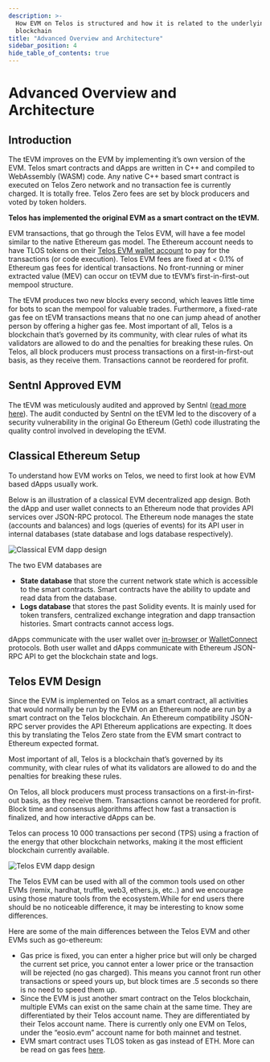 ```yaml
---
description: >-
  How EVM on Telos is structured and how it is related to the underlying Telos
  blockchain
title: "Advanced Overview and Architecture"
sidebar_position: 4
hide_table_of_contents: true
---
```


# Advanced Overview and Architecture

## Introduction

The tEVM improves on the EVM by implementing it’s own version of the EVM. Telos smart contracts and dApps are written in C++ and compiled to WebAssembly (WASM) code. Any native C++ based smart contract is executed on Telos Zero network and no transaction fee is currently charged. It is totally free. Telos Zero fees are set by block producers and voted by token holders.

**Telos has implemented the original EVM as a smart contract on the tEVM.**

EVM transactions, that go through the Telos EVM, will have a fee model similar to the native Ethereum gas model. The Ethereum account needs to have TLOS tokens on their [Telos EVM wallet account](./setup-a-wallet.md) to pay for the transactions (or code execution). Telos EVM fees are fixed at < 0.1% of Ethereum gas fees for identical transactions. No front-running or miner extracted value (MEV) can occur on tEVM due to tEVM’s first-in-first-out mempool structure.&#x20;

The tEVM produces two new blocks every second, which leaves little time for bots to scan the mempool for valuable trades. Furthermore, a fixed-rate gas fee on tEVM transactions means that no one can jump ahead of another person by offering a higher gas fee. Most important of all, Telos is a blockchain that’s governed by its community, with clear rules of what its validators are allowed to do and the penalties for breaking these rules. On Telos, all block producers must process transactions on a first-in-first-out basis, as they receive them. Transactions cannot be reordered for profit.

## Sentnl Approved EVM

The tEVM was meticulously audited and approved by Sentnl ([read more here](https://www.telos.net/news/telos-evm-approved-audit-certificate-received)). The audit conducted by Sentnl on the tEVM led to the discovery of a security vulnerability in the original Go Ethereum (Geth) code illustrating the quality control involved in developing the tEVM.

## Classical Ethereum Setup

To understand how EVM works on Telos, we need to first look at how EVM based dApps usually work.

Below is an illustration of a classical EVM decentralized app design. Both the dApp and user wallet connects to an Ethereum node that provides API services over JSON-RPC protocol. The Ethereum node manages the state (accounts and balances) and logs (queries of events) for its API user in internal databases (state database and logs database respectively).

![Classical EVM dapp design](../../../static/img/Telos.png)

The two EVM databases are

* **State database** that store the current network state which is accessible to the smart contracts. Smart contracts have the ability to update and read data from the database.
* **Logs database** that stores the past Solidity events. It is mainly used for token transfers, centralized exchange integration and dapp transaction histories. Smart contracts cannot access logs.

dApps communicate with the user wallet over [in-browser ](https://docs.metamask.io/guide/ethereum-provider.html)or [WalletConnect](https://walletconnect.org) protocols. Both user wallet and dApps communicate with Ethereum JSON-RPC API to get the blockchain state and logs.

## Telos EVM Design

Since the EVM is implemented on Telos as a smart contract, all activities that would normally be run by the EVM on an Ethereum node are run by a smart contract on the Telos blockchain. An Ethereum compatibility JSON-RPC server provides the API Ethereum applications are expecting. It does this by translating the Telos Zero state from the EVM smart contract to Ethereum expected format.

Most important of all, Telos is a blockchain that’s governed by its community, with clear rules of what its validators are allowed to do and the penalties for breaking these rules.&#x20;

On Telos, all block producers must process transactions on a first-in-first-out basis, as they receive them. Transactions cannot be reordered for profit. Block time and consensus algorithms affect how fast a transaction is finalized, and how interactive dApps can be.&#x20;

Telos can process 10 000 transactions per second (TPS) using a fraction of the energy that other blockchain networks, making it the most efficient blockchain currently available.

![Telos EVM dapp design](<../../../static/img/Telos - Telos EVM design.png>)

The Telos EVM can be used with all of the common tools used on other EVMs (remix, hardhat, truffle, web3, ethers.js, etc..) and we encourage using those mature tools from the ecosystem.While for end users there should be no noticeable difference, it may be interesting to know some differences.&#x20;

Here are some of the main differences between the Telos EVM and other EVMs such as go-ethereum:&#x20;

* Gas price is fixed, you can enter a higher price but will only be charged the current set price, you cannot enter a lower price or the transaction will be rejected (no gas charged). This means you cannot front run other transactions or speed yours up, but block times are .5 seconds so there is no need to speed them up.&#x20;
* Since the EVM is just another smart contract on the Telos blockchain, multiple EVMs can exist on the same chain at the same time. They are differentiated by their Telos account name. They are differentiated by their Telos account name. There is currently only one EVM on Telos, under the “eosio.evm” account name for both mainnet and testnet. &#x20;
* EVM smart contract uses TLOS token as gas instead of ETH. More can be read on gas fees [here](./gas-fees.md).
